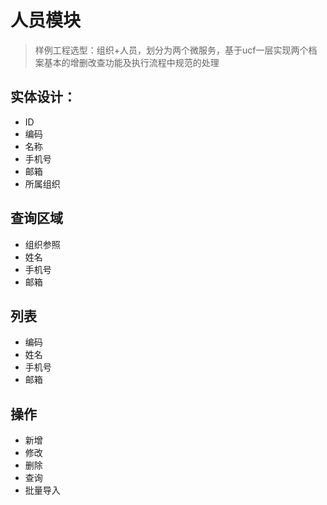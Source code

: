 # 人员模块

> 样例工程选型：组织+人员，划分为两个微服务，基于ucf一层实现两个档案基本的增删改查功能及执行流程中规范的处理

## 实体设计：

- ID
- 编码
- 名称
- 手机号
- 邮箱
- 所属组织

## 查询区域

- 组织参照
- 姓名
- 手机号
- 邮箱

## 列表

- 编码
- 姓名
- 手机号
- 邮箱

## 操作

- 新增
- 修改
- 删除
- 查询
- 批量导入